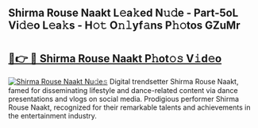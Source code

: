 ## Shirma Rouse Naakt L𝚎a𝚔ed N𝚞𝚍e - Part-5oL Vi𝚍𝚎o L𝚎a𝚔s - H𝚘𝚝 O𝚗𝚕yf𝚊ns P𝚑𝚘tos GZuMr

# <h2><a href="http://kf08khw.oniu.top/?m=Shirma+Rouse+Naakt">🔗👉 🔴 Shirma Rouse Naakt P𝚑ot𝚘𝚜 V𝚒d𝚎o</a></h2>

[![Shirma Rouse Naakt Nu𝚍e𝚜](https://i.imgur.com/0qMVB7G.gif)](http://kf08khw.oniu.top/?m=Shirma+Rouse+Naakt)
Digital trendsetter Shirma Rouse Naakt, famed for disseminating lifestyle and dance-related content via dance presentations and vlogs on social media. Prodigious performer Shirma Rouse Naakt, recognized for their remarkable talents and achievements in the entertainment industry.  
